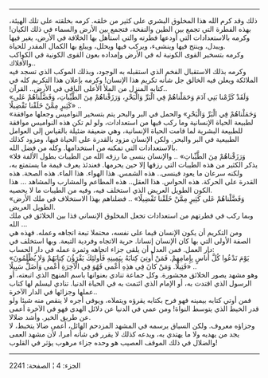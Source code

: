 ------------------------------------------------------------------------

ذلك وقد كرم الله هذا المخلوق البشري على كثير من خلقه. كرمه بخلقته على
تلك الهيئة، بهذه الفطرة التي تجمع بين الطين والنفخة، فتجمع بين الأرض
والسماء في ذلك الكيان! وكرمه بالاستعدادات التي أودعها فطرته والتي استأهل
بها الخلافة في الأرض، يغير فيها ويبدل، وينتج فيها وينشىء، ويركب فيها
ويحلل، ويبلغ بها الكمال المقدر للحياة.  
وكرمه بتسخير القوى الكونية له في الأرض وإمداده بعون القوى الكونية في
الكواكب والأفلاك..  
وكرمه بذلك الاستقبال الفخم الذي استقبله به الوجود، وبذلك الموكب الذي
تسجد فيه الملائكة ويعلن فيه الخالق جل شأنه تكريم هذا الإنسان! وكرمه
بإعلان هذا التكريم كله في كتابه المنزل من الملأ الأعلى الباقي في الأرض..
القرآن..  
«وَلَقَدْ كَرَّمْنا بَنِي آدَمَ وَحَمَلْناهُمْ فِي الْبَرِّ وَالْبَحْرِ، وَرَزَقْناهُمْ مِنَ الطَّيِّباتِ،
وَفَضَّلْناهُمْ عَلى كَثِيرٍ مِمَّنْ خَلَقْنا تَفْضِيلًا» ..  
«وَحَمَلْناهُمْ فِي الْبَرِّ وَالْبَحْرِ» والحمل في البر والبحر يتم بتسخير النواميس
وجعلها موافقة لطبيعة الحياة الإنسانية وما ركب فيها من استعدادات، ولو لم
تكن هذه النواميس موافقة للطبيعة البشرية لما قامت الحياة الإنسانية، وهي
ضعيفة ضئيلة بالقياس إلى العوامل الطبيعية في البر والبحر. ولكن الإنسان
مزود بالقدرة على الحياة فيها، ومزود كذلك بالاستعدادات التي تمكنه من
استخدامها. وكله من فضل الله.  
«وَرَزَقْناهُمْ مِنَ الطَّيِّباتِ» .. والإنسان ينسى ما رزقه الله من الطيبات بطول
الألفة فلا يذكر الكثير من هذه الطيبات التي رزقها إلا حين يحرمها. فعندئذ
يعرف قيمة ما يستمتع به، ولكنه سرعان ما يعود فينسى.. هذه الشمس. هذا
الهواء. هذا الماء. هذه الصحة. هذه القدرة على الحركة. هذه الحواس. هذا
العقل.. هذه المطاعم والمشارب والمشاهد ... هذا الكون الطويل العريض الذي
استخلف فيه، وفيه من الطيبات ما لا يحصيه.  
«وَفَضَّلْناهُمْ عَلى كَثِيرٍ مِمَّنْ خَلَقْنا تَفْضِيلًا» .. فضلناهم بهذا الاستخلاف في ملك
الأرض الطويل العريض.  
وبما ركب في فطرتهم من استعدادات تجعل المخلوق الإنساني فذا بين الخلائق في
ملك الله ...  
ومن التكريم أن يكون الإنسان قيما على نفسه، محتملا تبعة اتجاهه وعمله.
فهذه هي الصفة الأولى التي بها كان الإنسان إنسانا. حرية الاتجاه وفردية
التبعة. وبها استخلف في دار العمل. فمن العدل أن يلقى جزاء اتجاهه وثمرة
عمله في دار الحساب:  
«يَوْمَ نَدْعُوا كُلَّ أُناسٍ بِإِمامِهِمْ. فَمَنْ أُوتِيَ كِتابَهُ بِيَمِينِهِ فَأُولئِكَ يَقْرَؤُنَ كِتابَهُمْ
وَلا يُظْلَمُونَ فَتِيلًا. وَمَنْ كانَ فِي هذِهِ أَعْمى فَهُوَ فِي الْآخِرَةِ أَعْمى وَأَضَلُّ سَبِيلًا»
..  
وهو مشهد يصور الخلائق محشورة. وكل جماعة تنادي بعنوانها باسم المنهج الذي
اتبعته، أو الرسول الذي اقتدت به، أو الإمام الذي ائتمت به في الحياة
الدنيا. تنادي ليسلم لها كتاب عملها وجزائها في الدار الآخرة..  
فمن أوتي كتابه بيمينه فهو فرح بكتابه يقرؤه ويتملاه، ويوفى أجره لا ينقص
منه شيئا ولو قدر الخيط الذي يتوسط النواة! ومن عمي في الدنيا عن دلائل
الهدى فهو في الآخرة أعمى عن طريق الخير. وأشد ضلالا.  
وجزاؤه معروف. ولكن السياق يرسمه في المشهد المزدحم الهائل، أعمى ضالا
يتخبط، لا يجد من يهديه ولا ما يهتدي به، ويدعه كذلك لا يقرر في شأنه أمرا،
لأن مشهد العمى والضلال في ذلك الموقف العصيب هو وحده جزاء مرهوب يؤثر في
القلوب!

------------------------------------------------------------------------

الجزء: 4 ¦ الصفحة: 2241

